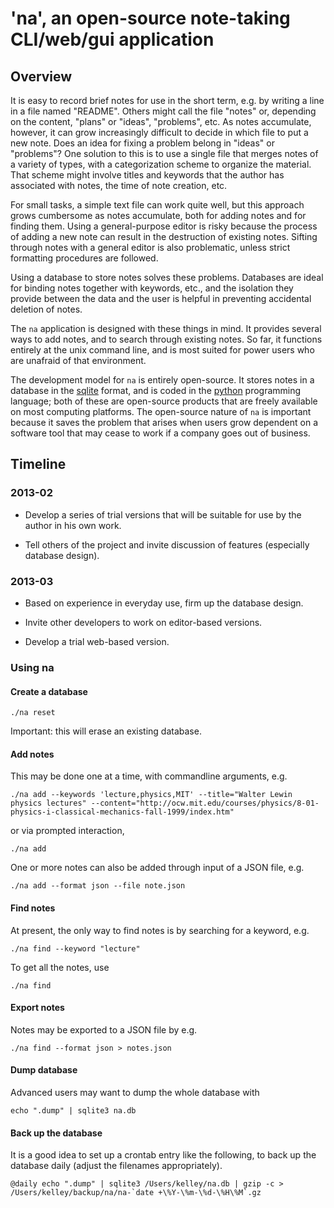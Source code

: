 # 'na', an open-source note-taking CLI/web/gui application

## Overview

It is easy to record brief notes for use in the short term, e.g. by writing a
line in a file named "README".  Others might call the file "notes" or,
depending on the content, "plans" or "ideas", "problems", etc.  As notes
accumulate, however, it can grow increasingly difficult to decide in which file
to put a new note.  Does an idea for fixing a problem belong in "ideas" or
"problems"?  One solution to this is to use a single file that merges notes of
a variety of types, with a categorization scheme to organize the material.
That scheme might involve titles and keywords that the author has associated
with notes, the time of note creation, etc.

For small tasks, a simple text file can work quite well, but this approach
grows cumbersome as notes accumulate, both for adding notes and for finding
them.  Using a general-purpose editor is risky because the process of adding a
new note can result in the destruction of existing notes.  Sifting through
notes with a general editor is also problematic, unless strict formatting
procedures are followed.

Using a database to store notes solves these problems.  Databases are ideal for
binding notes together with keywords, etc., and the isolation they provide
between the data and the user is helpful in preventing accidental deletion of
notes.

The ``na`` application is designed with these things in mind.  It provides
several ways to add notes, and to search through existing notes.  So far, it
functions entirely at the unix command line, and is most suited for power users
who are unafraid of that environment.

The development model for ``na`` is entirely open-source.  It stores notes in a
database in the [sqlite](http://www.sqlite.org/) format, and is coded in the
[python](http://python.org) programming language; both of these are open-source
products that are freely available on most computing platforms.  The
open-source nature of ``na`` is important because it saves the problem that
arises when users grow dependent on a software tool that may cease to work if 
a company goes out of business.

## Timeline

### 2013-02

* Develop a series of trial versions that will be suitable for use by the
  author in his own work.

* Tell others of the project and invite discussion of features (especially
  database design).

### 2013-03

* Based on experience in everyday use, firm up the database design.

* Invite other developers to work on editor-based versions.

* Develop a trial web-based version.


### Using na

#### Create a database

    ./na reset

Important: this will erase an existing database.


#### Add notes

This may be done one at a time, with commandline arguments, e.g.

    ./na add --keywords 'lecture,physics,MIT' --title="Walter Lewin physics lectures" --content="http://ocw.mit.edu/courses/physics/8-01-physics-i-classical-mechanics-fall-1999/index.htm"

or via prompted interaction,

    ./na add

One or more notes can also be added through input of a JSON file, e.g.

    ./na add --format json --file note.json

#### Find notes

At present, the only way to find notes is by searching for a keyword, e.g.

    ./na find --keyword "lecture"

To get all the notes, use

    ./na find

#### Export notes

Notes may be exported to a JSON file by e.g.

    ./na find --format json > notes.json

#### Dump database

Advanced users may want to dump the whole database with

    echo ".dump" | sqlite3 na.db

#### Back up the database

It is a good idea to set up a crontab entry like the following, to back up the
database daily (adjust the filenames appropriately).

    @daily echo ".dump" | sqlite3 /Users/kelley/na.db | gzip -c > /Users/kelley/backup/na/na-`date +\%Y-\%m-\%d-\%H\%M`.gz


